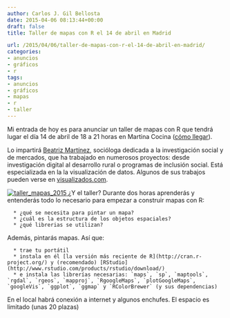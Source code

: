 ```yaml
---
author: Carlos J. Gil Bellosta
date: 2015-04-06 08:13:44+00:00
draft: false
title: Taller de mapas con R el 14 de abril en Madrid

url: /2015/04/06/taller-de-mapas-con-r-el-14-de-abril-en-madrid/
categories:
- anuncios
- gráficos
- r
tags:
- anuncios
- gráficos
- mapas
- r
- taller
---
```


Mi entrada de hoy es para anunciar un taller de mapas con R que tendrá lugar el día 14 de abril de 18 a 21 horas en Martina Cocina ([cómo llegar](https://plus.google.com/+MartinaCocinaMadrid/about)).

Lo impartirá [Beatriz Martínez](http://visualizados.com/), socióloga dedicada a la investigación social y de mercados, que ha trabajado en numerosos proyectos: desde investigación digital al desarrollo rural o programas de inclusión social. Está especializada en la la visualización de datos. Algunos de sus trabajos pueden verse en [visualizados.com](http://visualizados.com).

[![taller_mapas_2015](/wp-uploads/2015/04/taller_mapas_2015.png)
](/wp-uploads/2015/04/taller_mapas_2015.png)
¿Y el taller? Durante dos horas aprenderás y entenderás todo lo necesario para empezar a construir mapas con R:



	  * ¿qué se necesita para pintar un mapa?
	  * ¿cuál es la estructura de los objetos espaciales?
	  * ¿qué librerias se utilizan?


Además, pintarás mapas. Así que:

	  * trae tu portátil
	  * instala en él [la versión más reciente de R](http://cran.r-project.org/) y (recomendado) [RStudio](http://www.rstudio.com/products/rstudio/download/)
	  * e instala las librerías necesarias: `maps`, `sp`, `maptools`, `rgdal`, `rgeos`, `mapproj`, `RgoogleMaps`, `plotGoogleMaps`, `googleVis`, `ggplot`, `ggmap` y `RColorBrewer` (y sus dependencias)


En el local habrá conexión a internet y algunos enchufes. El espacio es limitado (unas 20 plazas)

